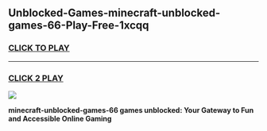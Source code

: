 
## Unblocked-Games-minecraft-unblocked-games-66-Play-Free-1xcqq
<h3>
<a href="https://premium76.site?title=minecraft-unblocked-games-66&ref=15A">CLICK TO PLAY</a></h3>
<hr>

<h3>
<a href="https://premium76.site?title=minecraft-unblocked-games-66&ref=15A">CLICK 2 PLAY</a>
  
</h3>

<a href="https://premium76.site?title=minecraft-unblocked-games-66&ref=15A"><img src="https://clearcache.store/games.png"></a>


**minecraft-unblocked-games-66 games unblocked: Your Gateway to Fun and Accessible Online Gaming**

